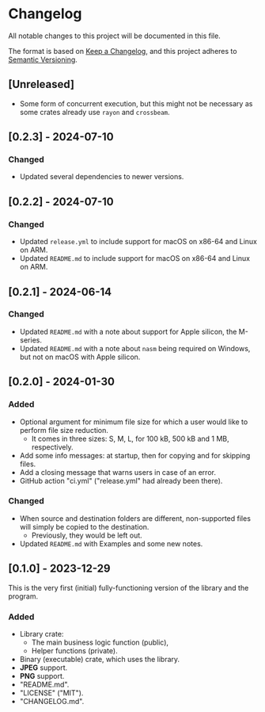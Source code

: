 # Changelog

All notable changes to this project will be documented in this file.

The format is based on [Keep a Changelog](https://keepachangelog.com/en/1.1.0/),
and this project adheres to [Semantic Versioning](https://semver.org/spec/v2.0.0.html).

## [Unreleased]

- Some form of concurrent execution, but this might not be necessary as some
  crates already use `rayon` and `crossbeam`.

## [0.2.3] - 2024-07-10

### Changed

- Updated several dependencies to newer versions.

## [0.2.2] - 2024-07-10

### Changed

- Updated `release.yml` to include support for macOS on x86-64 and Linux on ARM.
- Updated `README.md` to include support for macOS on x86-64 and Linux on ARM.

## [0.2.1] - 2024-06-14

### Changed

- Updated `README.md` with a note about support for Apple silicon, the M-series.
- Updated `README.md` with a note about `nasm` being required on Windows, but not on macOS with Apple silicon.

## [0.2.0] - 2024-01-30

### Added

- Optional argument for minimum file size for which a user would like to perform file size reduction.
    - It comes in three sizes: S, M, L, for 100 kB, 500 kB and 1 MB, respectively.
- Add some info messages: at startup, then for copying and for skipping files.
- Add a closing message that warns users in case of an error.
- GitHub action "ci.yml" ("release.yml" had already been there).

### Changed

- When source and destination folders are different, non-supported files will simply be copied to the destination.
    - Previously, they would be left out.
- Updated `README.md` with Examples and some new notes.

## [0.1.0] - 2023-12-29

This is the very first (initial) fully-functioning version of the library and the program.

### Added

- Library crate:
    - The main business logic function (public),
    - Helper functions (private).
- Binary (executable) crate, which uses the library.
- **JPEG** support.
- **PNG** support.
- "README.md".
- "LICENSE" ("MIT").
- "CHANGELOG.md".
